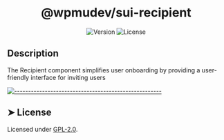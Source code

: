 <!-- ⚠️ This README has been generated from the file(s) "../../../blueprint.md" ⚠️--><h1 align="center">@wpmudev/sui-recipient</h1>

<div style="text-align: center;">
<img src="https://img.shields.io/badge/Version-0.0.1-blue.svg" alt="Version"> <img src="https://img.shields.io/badge/License-GPL-orange.svg" alt="License">
</div>
<h2> Description </h2> The Recipient component simplifies user onboarding by providing a user-friendly interface for inviting users


[![-----------------------------------------------------](https://raw.githubusercontent.com/andreasbm/readme/master/assets/lines/colored.png)](#license)

## ➤ License
	
Licensed under [GPL-2.0](https://opensource.org/licenses/GPL-2.0).
